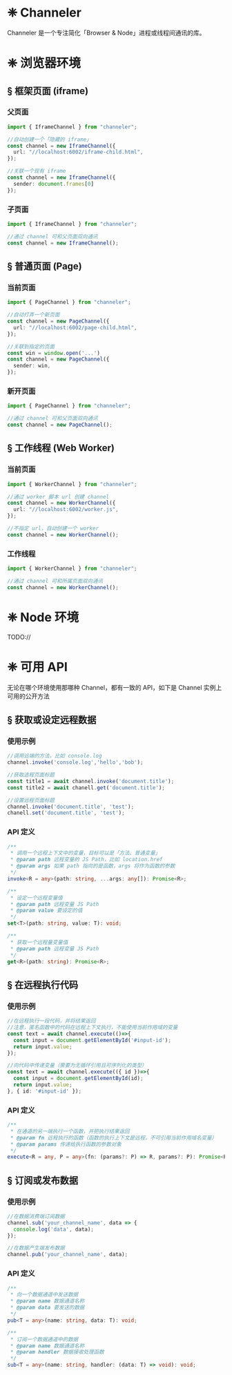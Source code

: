 
# ❈ Channeler

Channeler 是一个专注简化「Browser & Node」进程或线程间通讯的库。

# ❈ 浏览器环境

## § 框架页面 (iframe)

### 父页面
```ts
import { IframeChannel } from "channeler";

//自动创建一个「隐藏的 iframe」
const channel = new IframeChannel({
  url: "//localhost:6002/iframe-child.html",
});

//关联一个现有 iframe
const channel = new IframeChannel({
  sender: document.frames[0]
});

```

### 子页面
```ts
import { IframeChannel } from "channeler";

//通过 channel 可和父页面双向通讯
const channel = new IframeChannel();
```

## § 普通页面 (Page)

### 当前页面
```ts
import { PageChannel } from "channeler";

//自动打弄一个新页面
const channel = new PageChannel({
  url: "//localhost:6002/page-child.html",
});

//关联到指定的页面
const win = window.open('...')
const channel = new PageChannel({
  sender: win,
});
```

### 新开页面
```ts
import { PageChannel } from "channeler";

//通过 channel 可和父页面双向通讯
const channel = new PageChannel();
```

## § 工作线程 (Web Worker)

### 当前页面
```ts
import { WorkerChannel } from "channeler";

//通过 worker 脚本 url 创建 channel
const channel = new WorkerChannel({
  url: "//localhost:6002/worker.js",
});

//不指定 url，自动创建一个 worker
const channel = new WorkerChannel();
```

### 工作线程
```ts
import { WorkerChannel } from "channeler";

//通过 channel 可和所属页面双向通讯
const channel = new WorkerChannel();
```

# ❈ Node 环境

TODO://


# ❈ 可用 API

无论在哪个环境使用那哪种 Channel，都有一致的 API，如下是 Channel 实例上可用的公开方法

## § 获取或设定远程数据

### 使用示例
```ts
//调用远端的方法，比如 console.log
channel.invoke('console.log','hello','bob');

//获取选程页面标题
const title1 = await channel.invoke('document.title');
const title2 = await chanell.get('document.title');

//设置远程页面标题
channel.invoke('document.title', 'test');
chanell.set('document.title', 'test');
```

### API 定义
```ts
/**
 * 调用一个远程上下文中的变量，目标可以是「方法、普通变量」
 * @param path 远程变量的 JS Path，比如 location.href
 * @param args 如果 path 指向的是函数，args 将作为函数的参数
 */
invoke<R = any>(path: string, ...args: any[]): Promise<R>;

/**
 * 设定一个远程变量值
 * @param path 远程变量 JS Path
 * @param value 要设定的值
 */
set<T>(path: string, value: T): void;

/**
 * 获取一个远程量变量值
 * @param path 远程变量 JS Path
 */
get<R>(path: string): Promise<R>;
```

## § 在远程执行代码

### 使用示例
```ts
//在远程执行一段代码，并将结果返回
//注意，匿名函数中的代码在远程上下文执行，不能使用当前作用域的变量
const text = await channel.execute(()=>{
  const input = document.getElementById('#input-id');
  return input.value;
});

//向代码中传递变量（需要为无循环引用且可序列化的类型）
const text = await channel.execute(({ id })=>{
  const input = document.getElementById(id);
  return input.value;
}, { id: '#input-id' });
```

### API 定义
```ts
/**
 * 在通道的另一端执行一个函数，并把执行结果返回
 * @param fn 远程执行的函数（函数的执行上下文是远程，不可引用当前作用域名变量）
 * @param params 传递给执行函数的参数对象
 */
execute<R = any, P = any>(fn: (params?: P) => R, params?: P): Promise<R>;
```

## § 订阅或发布数据
### 使用示例
```ts
//在数据消费端订阅数据
channel.sub('your_channel_name', data => {
  console.log('data', data);
});

//在数据产生端发布数据
channel.pub('your_channel_name', data);
```

### API 定义
```ts
/**
 * 向一个数据通道中发送数据
 * @param name 数据通道名称
 * @param data 要发送的数据
 */
pub<T = any>(name: string, data: T): void;

/**
 * 订阅一个数据通道中的数据
 * @param name 数据通道名称
 * @param handler 数据接收处理函数
 */
sub<T = any>(name: string, handler: (data: T) => void): void;
```
